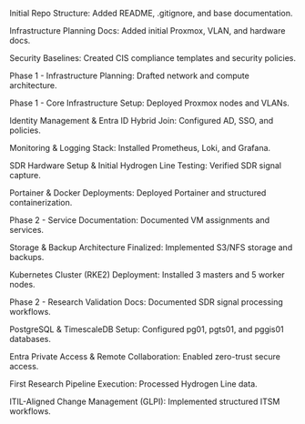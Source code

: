 Initial Repo Structure: Added README, .gitignore, and base documentation.

Infrastructure Planning Docs: Added initial Proxmox, VLAN, and hardware docs.

Security Baselines: Created CIS compliance templates and security policies.

Phase 1 - Infrastructure Planning: Drafted network and compute architecture.

Phase 1 - Core Infrastructure Setup: Deployed Proxmox nodes and VLANs.

Identity Management & Entra ID Hybrid Join: Configured AD, SSO, and policies.

Monitoring & Logging Stack: Installed Prometheus, Loki, and Grafana.

SDR Hardware Setup & Initial Hydrogen Line Testing: Verified SDR signal capture.

Portainer & Docker Deployments: Deployed Portainer and structured containerization.

Phase 2 - Service Documentation: Documented VM assignments and services.

Storage & Backup Architecture Finalized: Implemented S3/NFS storage and backups.

Kubernetes Cluster (RKE2) Deployment: Installed 3 masters and 5 worker nodes.

Phase 2 - Research Validation Docs: Documented SDR signal processing workflows.

PostgreSQL & TimescaleDB Setup: Configured pg01, pgts01, and pggis01 databases.

Entra Private Access & Remote Collaboration: Enabled zero-trust secure access.

First Research Pipeline Execution: Processed Hydrogen Line data.

ITIL-Aligned Change Management (GLPI): Implemented structured ITSM workflows.

